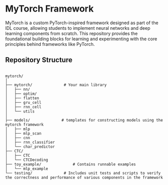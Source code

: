 # MyTorch Framework 

MyTorch is a custom PyTorch-inspired framework designed as part of the IDL course, allowing students to implement neural networks and deep learning components from scratch. This repository provides the foundational building blocks for learning and experimenting with the core principles behind frameworks like PyTorch.

## Repository Structure

```plaintext

mytorch/
│
├── mytorch/              # Your main library
│   ├── nn/
│   ├── optim/
│   ├── flatten
│   ├── gru_cell
│   ├── rnn_cell
│   └── utils
│
├── models/              # templates for constructing models using the mytorch framework           
│   ├── mlp
│   ├── mlp_scan
│   ├── cnn
│   ├── rnn_classifier
│   └── char_predictor
├── CTC/              
│   ├── CTC
│   └── CTCDecoding
├── toy_example/              # Contains runnable examples
│   └── mlp_example
└── testing/              # Includes unit tests and scripts to verify the correctness and performance of various components in the framework

